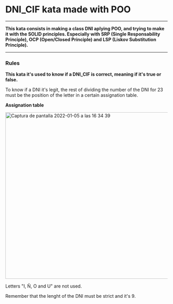 # DNI_CIF kata made with POO

---

__This kata consists in making a class DNI aplying POO, and trying to make it with the SOLID principles. Especially with SRP (Single Responsability Principle), OCP (Open/Closed Principle) and LSP (Liskov Substitution Principle).__

---

### Rules

__This kata it's used to know if a DNI_CIF is correct, meaning if it's true or false.__

To know if a DNI it's legit, the rest of dividing the number of the DNI for 23 must be the position of the letter in a certain assignation table.

__Assignation table__

<img width="518" alt="Captura de pantalla 2022-01-05 a las 16 34 39" src="https://user-images.githubusercontent.com/91556382/148244638-5e38fea5-c86d-451b-a840-e3ebb2248c36.png">

Letters "I, Ñ, O and U" are not used.

Remember that the lenght of the DNI must be strict and it's 9.


